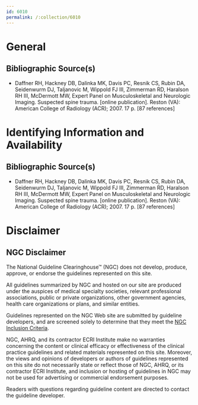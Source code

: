 ```yaml
---
id: 6010
permalink: /:collection/6010
---
```


# General

## Bibliographic Source(s)

- Daffner RH, Hackney DB, Dalinka MK, Davis PC, Resnik CS, Rubin DA, Seidenwurm DJ, Taljanovic M, Wippold FJ III, Zimmerman RD, Haralson RH III, McDermott MW, Expert Panel on Musculoskeletal and Neurologic Imaging. Suspected spine trauma. [online publication]. Reston (VA): American College of Radiology (ACR); 2007. 17 p. [87 references]

# Identifying Information and Availability

## Bibliographic Source(s)

- Daffner RH, Hackney DB, Dalinka MK, Davis PC, Resnik CS, Rubin DA, Seidenwurm DJ, Taljanovic M, Wippold FJ III, Zimmerman RD, Haralson RH III, McDermott MW, Expert Panel on Musculoskeletal and Neurologic Imaging. Suspected spine trauma. [online publication]. Reston (VA): American College of Radiology (ACR); 2007. 17 p. [87 references]

# Disclaimer

## NGC Disclaimer

The National Guideline Clearinghouse™ (NGC) does not develop, produce, approve, or endorse the guidelines represented on this site.

All guidelines summarized by NGC and hosted on our site are produced under the auspices of medical specialty societies, relevant professional associations, public or private organizations, other government agencies, health care organizations or plans, and similar entities.

Guidelines represented on the NGC Web site are submitted by guideline developers, and are screened solely to determine that they meet the [NGC Inclusion Criteria](/help-and-about/summaries/inclusion-criteria).

NGC, AHRQ, and its contractor ECRI Institute make no warranties concerning the content or clinical efficacy or effectiveness of the clinical practice guidelines and related materials represented on this site. Moreover, the views and opinions of developers or authors of guidelines represented on this site do not necessarily state or reflect those of NGC, AHRQ, or its contractor ECRI Institute, and inclusion or hosting of guidelines in NGC may not be used for advertising or commercial endorsement purposes.

Readers with questions regarding guideline content are directed to contact the guideline developer.

